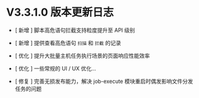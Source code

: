 # V3.3.1.0 版本更新日志



- [ 新增 ] 脚本高危语句拦截支持粒度提升至 API 级别
- [ 新增 ] 提供查看高危语句 `扫描` 和 `拦截` 的记录


- [ 优化 ] 提升大批量主机任务执行场景的页面响应性能效率
- [ 优化 ] 一些常规的 UI / UX 优化...


- [ 修复 ] 完善无损发布能力，解决 job-execute 模块重启时偶发影响文件分发任务的问题